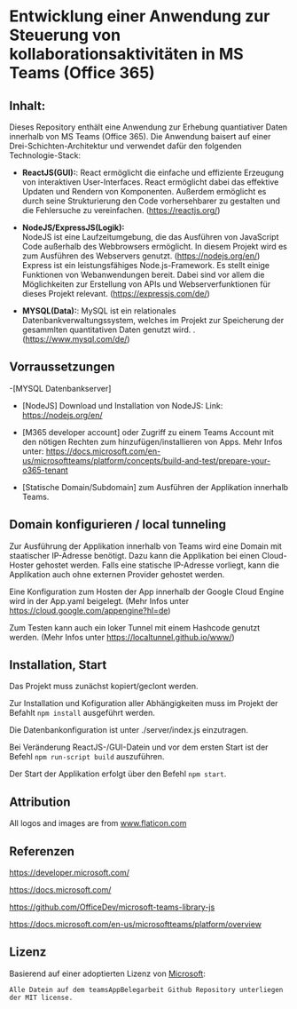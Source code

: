 # Entwicklung einer Anwendung zur Steuerung von kollaborationsaktivitäten in MS Teams (Office 365)

## Inhalt:

Dieses Repository enthält eine Anwendung zur Erhebung quantiativer Daten innerhalb von MS Teams (Office 365).
Die Anwendung baisert auf einer Drei-Schichten-Architektur und verwendet dafür den folgenden Technologie-Stack: 

* **ReactJS(GUI):**: React ermöglicht die einfache und effiziente Erzeugung von interaktiven User-Interfaces. React ermöglicht dabei das effektive Updaten und Rendern von Komponenten. Außerdem ermöglicht es durch seine Strukturierung den Code vorhersehbarer zu gestalten und die Fehlersuche zu vereinfachen. (https://reactjs.org/)

* **NodeJS/ExpressJS(Logik):**   
NodeJS ist eine Laufzeitumgebung, die das Ausführen von JavaScript Code außerhalb des Webbrowsers ermöglicht. In diesem Projekt wird es zum Ausführen des Webservers genutzt. (https://nodejs.org/en/) 
Express ist ein leistungsfähiges Node.js-Framework. Es stellt einige Funktionen von Webanwendungen bereit. Dabei sind vor allem die Möglichkeiten zur Erstellung von APIs und Webserverfunktionen für dieses Projekt relevant. (https://expressjs.com/de/)

* **MYSQL(Data):**: MySQL ist ein relationales Datenbankverwaltungssystem, welches im Projekt zur Speicherung der gesammlten quantitativen Daten genutzt wird. . (https://www.mysql.com/de/)

## Vorraussetzungen
-[MYSQL Datenbankserver]

- [NodeJS] Download und Installation von NodeJS: Link:  https://nodejs.org/en/

- [M365 developer account] oder Zugriff zu einem Teams Account mit den nötigen Rechten zum hinzufügen/installieren von Apps. 
  Mehr Infos unter: https://docs.microsoft.com/en-us/microsoftteams/platform/concepts/build-and-test/prepare-your-o365-tenant

- [Statische Domain/Subdomain] zum Ausführen der Applikation innerhalb Teams.


## Domain konfigurieren / local tunneling

Zur Ausführung der Applikation innerhalb von Teams wird eine Domain mit staatischer IP-Adresse benötigt. 
Dazu kann die Applikation bei einen Cloud-Hoster gehostet werden. 
Falls eine statische IP-Adresse vorliegt, kann die Applikation auch ohne externen Provider gehostet werden. 

Eine Konfiguration zum Hosten der App innerhalb der Google Cloud Engine wird in der App.yaml beigelegt.
(Mehr Infos unter https://cloud.google.com/appengine?hl=de)

Zum Testen kann auch ein loker Tunnel mit einem Hashcode genutzt werden. (Mehr Infos unter https://localtunnel.github.io/www/)


## Installation, Start 

Das Projekt muss zunächst kopiert/geclont werden.

Zur Installation und Kofiguration aller Abhängigkeiten muss im Projekt der Befahlt `npm install` ausgeführt werden. 

Die Datenbankonfiguration ist unter ./server/index.js einzutragen. 

Bei Veränderung ReactJS-/GUI-Datein und vor dem ersten Start ist der Befehl `npm run-script build` auszuführen.

Der Start der Applikation erfolgt über den Befehl `npm start`.




## Attribution

All logos and images are from www.flaticon.com

## Referenzen

https://developer.microsoft.com/

https://docs.microsoft.com/

https://github.com/OfficeDev/microsoft-teams-library-js

https://docs.microsoft.com/en-us/microsoftteams/platform/overview

## Lizenz

Basierend auf einer adoptierten Lizenz von [Microsoft](https://github.com/OfficeDev/microsoft-teams-library-js
):

	Alle Datein auf dem teamsAppBelegarbeit Github Repository unterliegen der MIT license.

 
